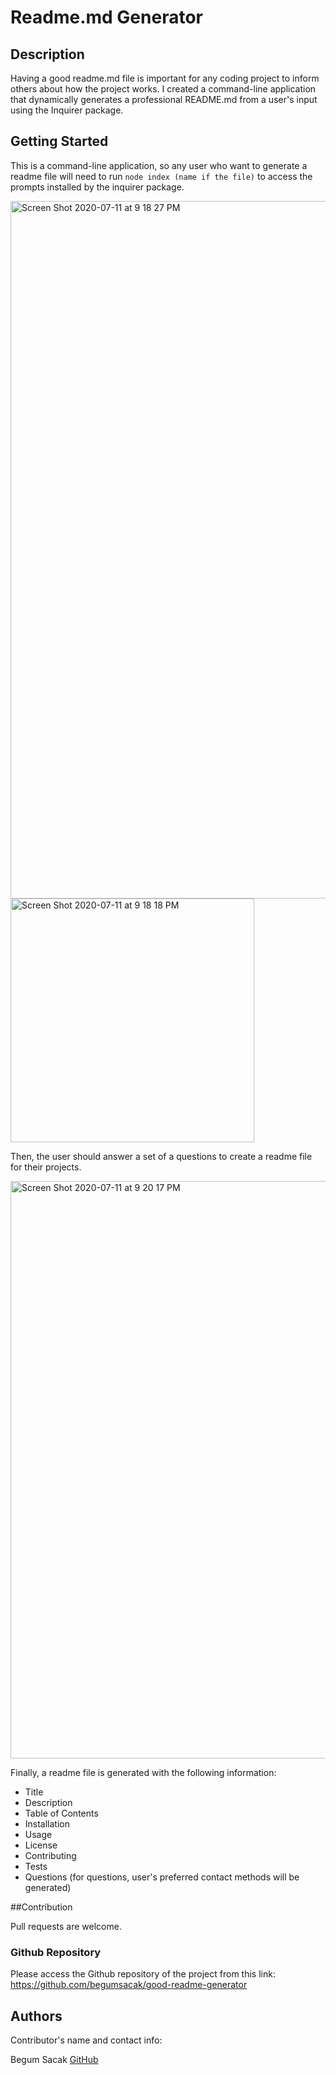 # Readme.md Generator

## Description

Having a good readme.md file is important for any coding project to inform others about how the project works. I created a command-line application that dynamically generates a professional README.md from a user's input using the Inquirer package.

## Getting Started

This is a command-line application, so any user who want to generate a readme file will need to run `node index (name if the file)` to access the prompts installed by the inquirer package.

<img width="1116" alt="Screen Shot 2020-07-11 at 9 18 27 PM" src="https://user-images.githubusercontent.com/63175082/87237455-22014d00-c3bc-11ea-8e44-d696329da9a2.png">

<img width="390" alt="Screen Shot 2020-07-11 at 9 18 18 PM" src="https://user-images.githubusercontent.com/63175082/87237468-3a716780-c3bc-11ea-93c2-fbd4f5f8eeaa.png">


Then, the user should answer a set of a questions to create a readme file for their projects. 

<img width="924" alt="Screen Shot 2020-07-11 at 9 20 17 PM" src="https://user-images.githubusercontent.com/63175082/87237477-5bd25380-c3bc-11ea-834b-c236a0f029f8.png">


Finally, a readme file is generated with the following information:
* Title
* Description
* Table of Contents
* Installation
* Usage
* License
* Contributing
* Tests
* Questions (for questions, user's preferred contact methods will be generated)


##Contribution

Pull requests are welcome. 

### Github Repository

Please access the Github repository of the project from this link: https://github.com/begumsacak/good-readme-generator

## Authors

Contributor's name and contact info:

Begum Sacak [GitHub](http://github.com/begumsacak)

